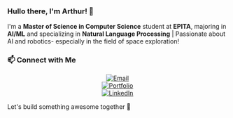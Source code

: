 ### Hullo there, I'm Arthur! 👋

I'm a **Master of Science in Computer Science** student at **EPITA**, majoring in **AI/ML** and specializing in **Natural Language Processing** | Passionate about AI and robotics- especially in the field of space exploration!

### 📫 Connect with Me
<div align="center">

  [![Email](https://img.shields.io/badge/Email-eithannakache@gmail.com-red?style=for-the-badge&logo=gmail)](mailto:aguelennoc@gmail.com)  
  [![Portfolio](https://img.shields.io/badge/Website-eithannakache.com-brightgreen?style=for-the-badge)](https://www.guelennoc.com)  
  [![LinkedIn](https://img.shields.io/badge/LinkedIn-eithannakache-blue?style=for-the-badge&logo=linkedin)](https://www.linkedin.com/in/arthur-guelennoc)  

</div>

Let's build something awesome together 🚀
